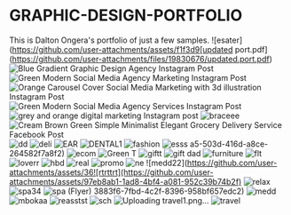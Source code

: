 # GRAPHIC-DESIGN-PORTFOLIO
This is Dalton Ongera's portfolio of just a few samples.
![esater](https://github.com/user-attachments/assets/f1f3d9[updated port.pdf](https://github.com/user-attachments/files/19830676/updated.port.pdf)
![Blue Gradient Graphic Design Agency Instagram Post](https://github.com/user-attachments/assets/13bce1e8-46ff-40d7-a6b7-1eaf9cf2515f)
![Green Modern Social Media Agency Marketing Instagram Post](https://github.com/user-attachments/assets/9d841b2e-9a6f-4332-8688-1a549c343d22)
![Orange Carousel Cover Social Media Marketing with 3d illustration Instagram Post](https://github.com/user-attachments/assets/207ae613-1739-4b0b-9db0-fc53c8076435)
![Green Modern Social Media Agency Services Instagram Post](https://github.com/user-attachments/assets/347feb65-c784-4f74-a25d-701f89685bbc)
![grey and orange digital marketing Instagram post](https://github.com/user-attachments/assets/8b845df3-4e8c-4133-b868-dde51ece2232)
![braceee](https://github.com/user-attachments/assets/2a7ab638-de92-4256-a544-9bbceaba2c21)
![Cream Brown Green Simple Minimalist Elegant Grocery Delivery Service Facebook Post](https://github.com/user-attachments/assets/ab8f80aa-4fe7-4cd2-8906-58e2175a4ebe)
![dd](https://github.com/user-attachments/assets/3c1c05c0-c7c3-4fd7-a8c8-ca6280f0cef9)
![deli](https://github.com/user-attachments/assets/91a15144-f5ce-4198-85e7-76c57d65b7bc)
![EAR](https://github.com/user-attachments/assets/f51c7b01-8168-4333-b066-819acbe182c8)
![DENTAL1](https://github.com/user-attachments/assets/10095407-3ad0-46ec-9e36-5efe4c7ec5da)
![fashion](https://github.com/user-attachments/assets/8b215f2e-abbc-490b-9286-776d0aa0c46a)
![esss](https://github.com/user-attachments/assets/d0f2f055-1085-4120-a45a-16e6760813dc)
a5-503d-416d-a8ce-264582f7a8f2)
![ecom](https://github.com/user-attachments/assets/19ac4514-cf33-414f-a56c-57d1e15df571)
![Green T](https://github.com/user-attachments/assets/b307cacc-94ed-4498-87fe-fbebbc86d6eb)
![giftt](https://github.com/user-attachments/assets/cb6c05cd-5c06-4b1b-9dfc-c37ce23d626e)
![gift dad](https://github.com/user-attachments/assets/5bbe45e9-e3cf-41de-980d-7a5416be0ac0)
![furniture](https://github.com/user-attachments/assets/12387477-6ebb-48ea-9b83-0de494e23300)
![flt](https://github.com/user-attachments/assets/3c7fa4fe-ea87-4cec-987e-2ae8ae4bffa0)
![loverr](https://github.com/user-attachments/assets/100d859a-d0af-4fb9-b553-4bbb537e4270)
![hbd](https://github.com/user-attachments/assets/38948fb4-992c-403b-8587-e46384aa8c20)
![real](https://github.com/user-attachments/assets/f9fcd3ad-9ba1-4897-ba6b-2fac3b7d50d3)
![promo](https://github.com/user-attachments/assets/44fb579f-b6b0-4407-b20c-87da152534bd)
![ne](https://github.com/user-attachments/assets/fe1316bf-4a9e-4ca5-b8d8-0d43023495a9)
![medd22](https://github.com/user-attachments/assets/36![rtrttrt](https://github.com/user-attachments/assets/97eb8ab1-1ad8-4bf4-a081-952c39b74b2f)
![relax](https://github.com/user-attachments/assets/a4026f3f-1f04-49f0-b3db-e6c253ff3773)
![spa34](https://github.com/user-attachments/assets/c6e28894-958b-45ef-bd7f-16201002ff06)
![spa (Flyer)](https://github.com/user-attachments/assets/552fd135-8ff6-48ec-b841-8dd43751d173)
3883f6-7fbd-4c2f-8396-958bf657edc2)
![medd](https://github.com/user-attachments/assets/da3d7287-e6fc-4f2b-bdbc-801f5eb32728)
![mbokaa](https://github.com/user-attachments/assets/4b88c99b-6072-4cf2-ab14-f6e99cdf1e7f)
![reasstst](https://github.com/user-attachments/assets/4c3f32bd-deb4-4912-a8fa-669bbf009f92)
![sch](https://github.com/user-attachments/assets/01b0a851-bf9c-4cc5-8eba-9e6e22c29377)
![Uploading travel1.png…]()
![travel](https://github.com/user-attachments/assets/33475117-1db9-4c8b-b053-7a8082ead00c)
